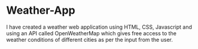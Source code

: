 # Weather-App
I have created a weather web application using HTML, CSS, Javascript and using an API called OpenWeatherMap which gives free access to the weather conditions of different cities as per the input from the user.
